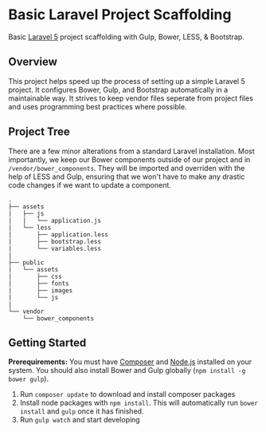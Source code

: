 # Basic Laravel Project Scaffolding
Basic [Laravel 5](https://github.com/laravel/laravel) project scaffolding with Gulp, Bower, LESS, &amp; Bootstrap.

## Overview
This project helps speed up the process of setting up a simple Laravel 5 project. It configures Bower, Gulp, and Bootstrap automatically in a maintainable way. It strives to keep vendor files seperate from project files and uses programming best practices where possible.

## Project Tree
There are a few minor alterations from a standard Laravel installation. Most importantly, we keep our Bower components outside of our project and in `/vendor/bower_components`. They will be imported and overriden with the help of LESS and Gulp, ensuring that we won't have to make any drastic code changes if we want to update a component.

```
.
├── assets
|   ├── js
|   |   └── application.js
|   └── less
|       ├── application.less
|		├── bootstrap.less
|       └── variables.less
|
├── public
|   └── assets
|       ├── css
|		├── fonts
|		├── images
|       └── js
|
└── vendor
    └── bower_components
```

## Getting Started
**Prerequirements:** You must have [Composer](https://getcomposer.org/) and [Node.js](https://nodejs.org/) installed on your system. You should also install Bower and Gulp globally (`npm install -g bower gulp`).

1. Run `composer update` to download and install composer packages
2. Install node packages with `npm install`. This will automatically run `bower install` and `gulp` once it has finished.
3. Run `gulp watch` and start developing